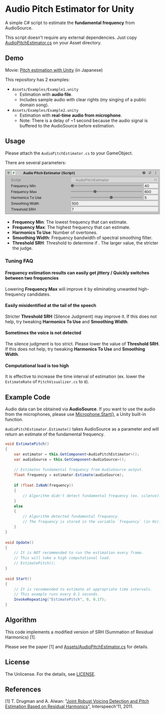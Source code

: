 # Audio Pitch Estimator for Unity

A simple C# script to estimate the **fundamental frequency** from AudioSource.

This script doesn't require any external dependencies. Just copy [AudioPitchEstimator.cs](./Assets/AudioPitchEstimator.cs) on your Asset directory.

## Demo

Movie: [Pitch estimation with Unity](https://twitter.com/tokaipist_game/status/1327032060318347267) (in Japanese)

This repository has 2 examples:

- `Assets/Examples/Example1.unity`
  - Estimation with **audio file**.
  - Includes sample audio with clear rights (my singing of a public domain song).
- `Assets/Examples/Example2.unity`
  - Estimation with **real-time audio from microphone**.
  - Note: There is a delay of ~1 second because the audio signal is buffered to the AudioSource before estimation.

## Usage

Please attach the `AudioPitchEstimator.cs` to your GameObject.

There are several parameters:

![inspector](./readme/inspector.png)

- **Frequency Min**: The lowest frequency that can estimate.
- **Frequency Max**: The highest frequency that can estimate.
- **Harmonics To Use**: Number of overtones.
- **Smoothing Width**: Frequency bandwidth of spectral smoothing filter.
- **Threshold SRH**: Threshold to determine if . The larger value, the stricter the judge.

### Tuning FAQ

#### Frequency estimation results can easily get jittery / Quickly switches between two frequencies

Lowering **Frequency Max** will improve it by eliminating unwanted high-frequency candidates.

#### Easily misidentified at the tail of the speech

Stricter **Threshold SRH** (Silence Judgment) may improve it.
If this does not help, try tweaking **Harmonics To Use** and **Smoothing Width**.

#### Sometimes the voice is not detected

The silence judgment is too strict. Please lower the value of **Threshold SRH**.
If this does not help, try tweaking **Harmonics To Use** and **Smoothing Width**.

#### Computational load is too high

It is effective to increase the time interval of estimation (ex. lower the `EstimateRate` of `PitchVisualizer.cs` to `8`).

## Example Code

Audio data can be obtained via **AudioSource**.
If you want to use the audio from the microphones, please use [Microphone.Start()](https://docs.unity3d.com/ja/current/ScriptReference/Microphone.Start.html), a Unity built-in function.

`AudioPitchEstimator.Estimate()` takes AudioSource as a parameter and will return an estimate of the fundamental frequency.

```cs
void EstimatePitch()
{
    var estimator = this.GetComponent<AudioPitchEstimator>();
    var audioSource = this.GetComponent<AudioSource>();

    // Estimates fundamental frequency from AudioSource output.
    float frequency = estimator.Estimate(audioSource);

    if (float.IsNaN(frequency))
    {
        // Algorithm didn't detect fundamental frequency (ex. silence).
    }
    else
    {
        // Algorithm detected fundamental frequency.
        // The frequency is stored in the variable `frequency` (in Hz).
    }
}

void Update()
{
    // It is NOT recommended to run the estimation every frame.
    // This will take a high computational load.
    // EstimatePitch();
}

void Start()
{
    // It is recommended to estimate at appropriate time intervals.
    // This example runs every 0.1 seconds.
    InvokeRepeating("EstimatePitch", 0, 0.1f);
}
```

## Algorithm

This code implements a modified version of SRH (Summation of Residual Harmonics) [1].

Please see the paper [1] and [Assets/AudioPitchEstimator.cs](./Assets/AudioPitchEstimator.cs) for details.

## License

The Unlicense. For the details, see [LICENSE](./LICENSE).

## References

[1] T. Drugman and A. Alwan: "[Joint Robust Voicing Detection and Pitch Estimation Based on Residual Harmonics](https://arxiv.org/abs/2001.00459)", Interspeech'11, 2011.
